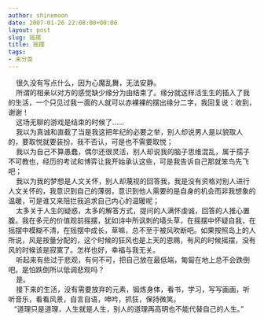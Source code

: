 ```yaml
---
author: shinemoon
date: 2007-01-26 22:08:00+00:00
layout: post
slug: 摇摆
title: 摇摆
tags:
- 未分类
---
```


    很久没有写点什么，因为心魔乱舞，无法安静。  
    所谓的相亲以对方的感觉缺少缘分为由结束了。缘分就这样活生生的插入了我的生活，一个只见过我一面的人就可以赤裸裸的摆出缘分二字，我回复说：收到，谢谢！  
    这场无聊的游戏是结束的时候了……  
    我以为真诚和直截了当是我这把年纪的必要之举，别人却说男人是以貌取人的，要取悦就要装扮，我不否认，可是也不需要取悦；  
    我以为自己不算愚蠢，偶尔还很灵活，别人却说我的脑子思维混乱，属于孺子不可教也，经历的考试和博弈让我开始承认这些，可是我告诉自己那就笨鸟先飞吧；  
    我以为我的梦想是人文关怀，别人却蔑视的回答我，我是没有资格对别人进行人文关怀的，我意识到自己的薄弱，意识到他人需要的是自身的机会而非我想象的温暖，可是谁又来阻拦我追求自己内心的温暖呢；  
    太多关于人生的疑惑，太多的解答方式，提问的人满怀虔诚，回答的人推心置腹。我在多元的价值观前摇摆，犹如诗中所讽刺的墙头草，在摇摆中怀疑自我，在摇摆中模糊不清，在摇摆中成长，草嘛，总不至于被风吹断吧。如果按照岛上的人所说，风是按量分配的，这个时候的狂风也是上天的恩赐，有风的时候摇摆，没有风的时候该是寂寞了。怎样也好，幸福与我无关。  
    听起来有些过于悲观，有何不可，把自己放在最低端，匍匐在地上总不会跌倒吧。是怕跌倒所以低调悲观吗？  
    是。  
    接下来的生活，没有需要放弃的元素，锻炼身体，看书，学习，写写画画，听听音乐，看看风景，自言自语，呻吟，抓狂，保持微笑。  
   “道理只是道理，人生就是人生，别人的道理再高明也不能代替自己的人生。”  

